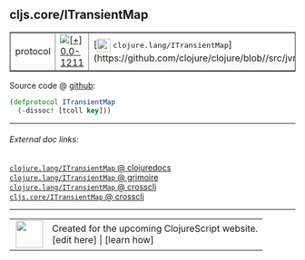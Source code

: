 ## cljs.core/ITransientMap



 <table border="1">
<tr>
<td>protocol</td>
<td><a href="https://github.com/cljsinfo/cljs-api-docs/tree/0.0-1211"><img valign="middle" alt="[+] 0.0-1211" title="Added in 0.0-1211" src="https://img.shields.io/badge/+-0.0--1211-lightgrey.svg"></a> </td>
<td>
[<img height="24px" valign="middle" src="http://i.imgur.com/1GjPKvB.png"> <samp>clojure.lang/ITransientMap</samp>](https://github.com/clojure/clojure/blob//src/jvm/clojure/lang/ITransientMap.java)
</td>
</tr>
</table>









Source code @ [github](https://github.com/clojure/clojurescript/blob/r1844/src/cljs/cljs/core.cljs#L320-L321):

```clj
(defprotocol ITransientMap
  (-dissoc! [tcoll key]))
```

<!--
Repo - tag - source tree - lines:

 <pre>
clojurescript @ r1844
└── src
    └── cljs
        └── cljs
            └── <ins>[core.cljs:320-321](https://github.com/clojure/clojurescript/blob/r1844/src/cljs/cljs/core.cljs#L320-L321)</ins>
</pre>

-->

---



###### External doc links:

[`clojure.lang/ITransientMap` @ clojuredocs](http://clojuredocs.org/clojure.lang/ITransientMap)<br>
[`clojure.lang/ITransientMap` @ grimoire](http://conj.io/store/v1/org.clojure/clojure/1.7.0-beta3/clj/clojure.lang/ITransientMap/)<br>
[`clojure.lang/ITransientMap` @ crossclj](http://crossclj.info/fun/clojure.lang/ITransientMap.html)<br>
[`cljs.core/ITransientMap` @ crossclj](http://crossclj.info/fun/cljs.core.cljs/ITransientMap.html)<br>

---

 <table>
<tr><td>
<img valign="middle" align="right" width="48px" src="http://i.imgur.com/Hi20huC.png">
</td><td>
Created for the upcoming ClojureScript website.<br>
[edit here] | [learn how]
</td></tr></table>

[edit here]:https://github.com/cljsinfo/cljs-api-docs/blob/master/cljsdoc/cljs.core/ITransientMap.cljsdoc
[learn how]:https://github.com/cljsinfo/cljs-api-docs/wiki/cljsdoc-files

<!--

This information was too distracting to show to readers, but I'll leave it
commented here since it is helpful to:

- pretty-print the data used to generate this document
- and show how to retrieve that data



The API data for this symbol:

```clj
{:ns "cljs.core",
 :name "ITransientMap",
 :history [["+" "0.0-1211"]],
 :type "protocol",
 :full-name-encode "cljs.core/ITransientMap",
 :source {:code "(defprotocol ITransientMap\n  (-dissoc! [tcoll key]))",
          :title "Source code",
          :repo "clojurescript",
          :tag "r1844",
          :filename "src/cljs/cljs/core.cljs",
          :lines [320 321]},
 :methods [{:name "-dissoc!",
            :signature ["[tcoll key]"],
            :docstring nil}],
 :full-name "cljs.core/ITransientMap",
 :clj-symbol "clojure.lang/ITransientMap"}

```

Retrieve the API data for this symbol:

```clj
;; from Clojure REPL
(require '[clojure.edn :as edn])
(-> (slurp "https://raw.githubusercontent.com/cljsinfo/cljs-api-docs/catalog/cljs-api.edn")
    (edn/read-string)
    (get-in [:symbols "cljs.core/ITransientMap"]))
```

-->
